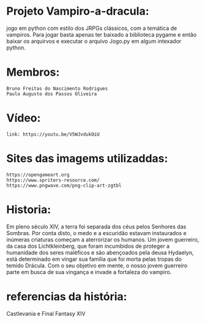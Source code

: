# Projeto Vampiro-a-dracula:
jogo em python com estilo dos JRPGs clássicos, com a temática de vampiros. Para jogar basta apenas ter baixado a biblioteca pygame e então
baixar os arquirvos e executar o arquivo Jogo.py em algum intexador python.  

# Membros:
    Bruno Freitas do Nascimento Rodrigues
    Paulo Augusto dos Passos Oliveira

# Vídeo:
    link: https://youtu.be/V5WJvdukOiU

# Sites das imagems utilizaddas:
    https://opengameart.org
    https://www.spriters-resource.com/
    https://www.pngwave.com/png-clip-art-zgtbl

# Historia:
Em pleno século XIV, a terra foi separada dos céus pelos Senhores das Sombras. Por conta disto, o medo e a escuridão estavam instaurados e inúmeras criaturas começam a aterrorizar os humanos. Um jovem guerreiro, da casa dos Lichtkleinberg, que foram incumbidos de proteger a humanidade dos seres maléficos e são abençoados pela deusa Hydaelyn, está determinado em vingar sua família que foi morta pelas tropas do temido Drácula. Com o seu objetivo em mente, o nosso jovem guerreiro parte em busca de sua vingança e invade a fortaleza do vampiro.

# referencias da história:
Castlevania e Final Fantasy XIV
